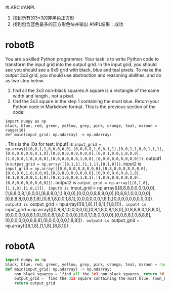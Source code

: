 #LARC #ANPL 
1. 找到所有的3\*3的非黑色正方形
2. 找到包含蓝色最多的正方形色块并输出
ANPL结果：成功
# robotB
You are a skilled Python programmer. Your task is to write Python code to transform the input grid into the output grid. In the input grid, you should see you should see a 9x9 grid with black, blue and teal pixels. To make the output 3x3 grid, you should use abstraction and reasoning abilities, and do as two step below.
1. find all the 3x3 non-black squares.A square is a rectangle of the same width and length , not a pixel.
2. find the 3x3 square in the step 1 containing the most blue. 
Return your Python code in Markdown format.
This is the previous section of the code:
```
import numpy as np
black, blue, red, green, yellow, grey, pink, orange, teal, maroon = range(10)
def main(input_grid: np.ndarray) -> np.ndarray:

```
.
This is the IOs for test:
input1 is `input_grid = np.array([[0,0,1,1,8,0,0,0,0],[0,0,8,8,1,0,8,1,1],[0,0,1,1,8,0,1,1,1],[0,0,0,0,0,0,8,1,8],[8,8,8,0,0,0,0,0,0],[8,8,1,0,8,1,8,0,0],[1,8,8,0,1,8,8,0,0],[0,0,0,0,8,8,1,0,0],[0,0,0,0,0,0,0,0,0]])`.
output1 is `output_grid = np.array([[8,1,1],[1,1,1],[8,1,8]])`.
input2 is `input_grid = np.array([[0,0,0,0,8,8,8,0,0],[8,8,8,0,8,8,8,0,0],[8,8,8,0,1,8,8,0,0],[8,8,8,0,0,0,0,0,0],[0,0,0,0,0,0,8,1,8],[8,1,8,0,0,0,1,1,8],[8,8,1,0,0,0,1,8,1],[1,8,8,0,0,0,0,0,0],[0,0,0,0,0,0,0,0,0]])`.
output2 is `output_grid = np.array([[8,1,8],[1,1,8],[1,8,1]]).
input3 is `input_grid = np.array([[8,8,8,0,0,0,0,0,0],[1,8,8,0,8,1,8,0,0],[8,8,8,0,1,1,8,0,0],[0,0,0,0,8,8,8,0,0],[0,8,8,1,0,0,0,0,0],[0,8,8,8,0,0,8,1,8],[0,8,1,8,0,0,1,8,1],[0,0,0,0,0,0,1,8,1],[0,0,0,0,0,0,0,0,0]])`.
output3 is `output_grid = np.array([[8,1,8],[1,8,1],[1,8,1]])`.
input4 is `input_grid = np.array([[0,8,8,1,0,0,0,0,0],[0,8,1,8,0,8,1,8,0],[0,8,8,8,0,1,8,8,0],[0,0,0,0,0,8,8,1,0],[0,0,8,1,8,0,0,0,0],[0,0,1,1,8,0,0,0,0],[0,0,8,8,1,0,8,8,8],[0,0,0,0,0,0,8,8,8],[0,0,0,0,0,0,1,8,8]])`.
output4 is `output_grid = np.array([[8,1,8],[1,1,8],[8,8,1]])`.

# robotA

```python
import numpy as np
black, blue, red, green, yellow, grey, pink, orange, teal, maroon = range(10)
def main(input_grid: np.ndarray) -> np.ndarray:
	non_black_squares = `find all the 3x3 non-black squares, return 3d array of squares`(input_grid)
	output_grid = `find the 3x3 square containing the most blue.`(non_black_squares)
	return output_grid

```